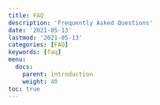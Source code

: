 ```yaml
---
title: FAQ
description: 'Frequently Asked Questions'
date: '2021-05-13'
lastmod: '2021-05-13'
categories: [FAQ]
keywords: [faq]
menu:
  docs:
    parent: introduction
    weight: 40
toc: true
---
```

